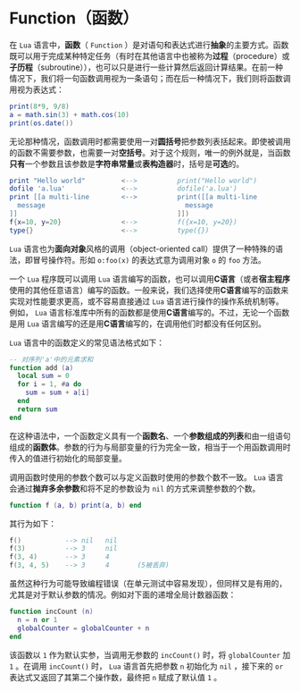 # Function（函数）

在 `Lua` 语言中，**函数**（ `Function` ）是对语句和表达式进行**抽象**的主要方式。函数既可以用于完成某种特定任务（有时在其他语言中也被称为**过程**（procedure）或**子历程**（subroutine）），也可以只是进行一些计算然后返回计算结果。在前一种情况下，我们将一句函数调用视为一条语句；而在后一种情况下，我们则将函数调用视为表达式：

```lua
print(8*9, 9/8)
a = math.sin(3) + math.cos(10)
print(os.date())
```

无论那种情况，函数调用时都需要使用一对**圆括号**把参数列表括起来。即使被调用的函数不需要参数，也需要一对**空括号**。对于这个规则，唯一的例外就是，当函数**只有**一个参数且该参数是**字符串常量**或**表构造器**时，括号是**可选**的。

```lua
print "Hello world"         <-->          print("Hello world")
dofile 'a.lua'              <-->          dofile('a.lua')
print [[a multi-line        <-->          print([[a multi-line
  message                                   message
]]                                        ]])
f{x=10, y=20}               <-->          f({x=10, y=20})
type{}                      <-->          type({})
```

`Lua` 语言也为**面向对象**风格的调用（object-oriented call）提供了一种特殊的语法，即冒号操作符。形如 `o:foo(x)` 的表达式意为调用对象 `o` 的 `foo` 方法。

一个 `Lua` 程序既可以调用 `Lua` 语言编写的函数，也可以调用**C语言**（或者**宿主程序**使用的其他任意语言）编写的函数。一般来说，我们选择使用**C语言**编写的函数来实现对性能要求更高，或不容易直接通过 `Lua` 语言进行操作的操作系统机制等。例如， `Lua` 语言标准库中所有的函数都是使用**C语言**编写的。不过，无论一个函数是用 `Lua` 语言编写的还是用**C语言**编写的，在调用他们时都没有任何区别。

`Lua` 语言中的函数定义的常见语法格式如下：

```lua
-- 对序列'a'中的元素求和
function add (a)
  local sum = 0
  for i = 1, #a do
    sum = sum + a[i]
  end
  return sum
end
```

在这种语法中，一个函数定义具有一个**函数名**、一个**参数组成的列表**和由一组语句组成的**函数体**。参数的行为与局部变量的行为完全一致，相当于一个用函数调用时传入的值进行初始化的局部变量。

调用函数时使用的参数个数可以与定义函数时使用的参数个数不一致。 `Lua` 语言会通过**抛弃多余参数**和将不足的参数设为 `nil` 的方式来调整参数的个数。

```lua
function f (a, b) print(a, b) end
```

其行为如下：

```lua
f()           --> nil   nil
f(3)          --> 3     nil
f(3, 4)       --> 3     4
f(3, 4, 5)    --> 3     4       (5被丢弃)
```

虽然这种行为可能导致编程错误（在单元测试中容易发现），但同样又是有用的，尤其是对于默认参数的情况。例如对下面的递增全局计数器函数：

```lua
function incCount (n)
  n = n or 1
  globalCounter = globalCounter + n
end
```

该函数以 `1` 作为默认实参，当调用无参数的 `incCount()` 时，将 `globalCounter` 加 `1` 。在调用 `incCount()` 时， `Lua` 语言首先把参数 `n` 初始化为 `nil` ，接下来的 `or` 表达式又返回了其第二个操作数，最终把 `n` 赋成了默认值 `1` 。
